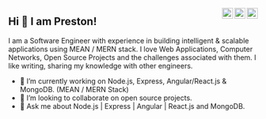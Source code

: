 <a href="https://twitter.com/prestuuu" target="_blank" rel="nofollow"><img align="right" alt="Pratik's Twitter" width="22px" src="https://cdn.jsdelivr.net/npm/simple-icons@v3/icons/twitter.svg" /></a><a href="https://www.linkedin.com/in/prestonrodz" target="_blank" rel="nofollow"><img align="right" alt="Pratik's Linkdein" width="22px" src="https://cdn.jsdelivr.net/npm/simple-icons@v3/icons/linkedin.svg" /></a><a href="https://www.instagram.com/preston.rodrix/" target="_blank" rel="nofollow"><img align="right" alt="Pratik's Insta" width="22px" src="https://cdn.jsdelivr.net/npm/simple-icons@v3/icons/instagram.svg" /></a>

## Hi 👋 I am Preston! 

I am a Software Engineer with experience in building intelligent & scalable applications using MEAN / MERN stack.
I love Web Applications, Computer Networks, Open Source Projects and the challenges associated with them.
I like writing, sharing my knowledge with other engineers.

- 🔭 I’m currently working on Node.js, Express, Angular/React.js & MongoDB. (MEAN / MERN Stack)
- 👯 I’m looking to collaborate on open source projects.
- 💬 Ask me about Node.js | Express | Angular | React.js and MongoDB.
